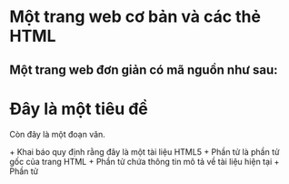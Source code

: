 # Một trang web cơ bản và các thẻ HTML
## Một trang web đơn giản có mã nguồn như sau:
<!DOCTYPE html>
<html>
    <head>
        <title>Page Title</title>
    </head>
    <body>
        <h1>Đây là một tiêu đề</h1>
        <p>Còn đây là một đoạn văn.</p>
    </body>
</html>
+ Khai báo <!DOCTYPE html> quy định rằng đây là một tài liệu HTML5
+ Phần tử <html> là phần tử gốc của trang HTML
+ Phần tử <head> chứa thông tin mô tả về tài liệu hiện tại
+ Phần tử <title> chứa tiêu đề của tài liệu
+ Phần tử <body> chứa toàn bộ nội dung của trang web (những gì mà chúng ta nhìn thấy được trên trình duyệt)
+ Phần tử <h1> định nghĩa một tiêu đề lớn
+ Phần tử <p> định nghĩa một đoạn văn.